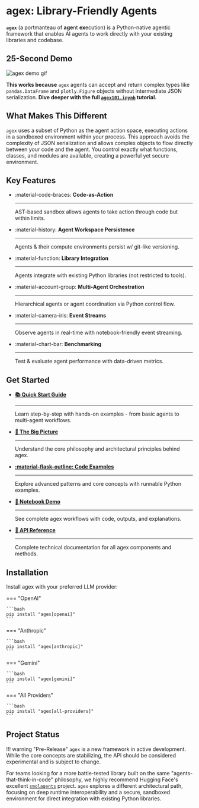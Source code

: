 # agex: Library-Friendly Agents

**`agex`** (a portmanteau of **age**nt **ex**ecution) is a Python-native agentic framework that enables AI agents to work directly with your existing libraries and codebase.

## 25-Second Demo

![agex demo gif](assets/teaser.gif)

**This works because** `agex` agents can accept and return complex types like `pandas.DataFrame` and `plotly.Figure` objects without intermediate JSON serialization. **Dive deeper with the full [`agex101.ipynb`](demos/agex101.ipynb) tutorial.**

## What Makes This Different

`agex` uses a subset of Python as the agent action space, executing actions in a sandboxed environment within your process. This approach avoids the complexity of JSON serialization and allows complex objects to flow directly between your code and the agent. You control exactly what functions, classes, and modules are available, creating a powerful yet secure environment.

## Key Features

<div class="grid cards" markdown>

-   :material-code-braces: **Code-as-Action**

    ---

    AST-based sandbox allows agents to take action through code but within limits.

-   :material-history: **Agent Workspace Persistence**

    ---

    Agents & their compute environments persist w/ git-like versioning.

-   :material-function: **Library Integration**

    ---

    Agents integrate with existing Python libraries (not restricted to tools).


-   :material-account-group: **Multi-Agent Orchestration**

    ---

    Hierarchical agents or agent coordination via Python control flow.

-   :material-camera-iris: **Event Streams**

    ---
    
    Observe agents in real-time with notebook-friendly event streaming.

-   :material-chart-bar: **Benchmarking**

    ---

    Test & evaluate agent performance with data-driven metrics.

</div>

## Get Started

<div class="grid cards" markdown>

-   **[📚 Quick Start Guide](quick-start.md)**

    ---

    Learn step-by-step with hands-on examples - from basic agents to multi-agent workflows.

-   **[🔭 The Big Picture](big-picture.md)**

    ---

    Understand the core philosophy and architectural principles behind agex.

-   **[:material-flask-outline: Code Examples](examples/overview.md)**

    ---
    
    Explore advanced patterns and core concepts with runnable Python examples.

-   **[📓 Notebook Demo](demo.md)**

    ---

    See complete agex workflows with code, outputs, and explanations.

-   **[📖 API Reference](api/overview.md)**

    ---

    Complete technical documentation for all agex components and methods.

</div>

## Installation

Install agex with your preferred LLM provider:

=== "OpenAI"

    ```bash
    pip install "agex[openai]"
    ```

=== "Anthropic"

    ```bash
    pip install "agex[anthropic]"
    ```

=== "Gemini"

    ```bash
    pip install "agex[gemini]"
    ```

=== "All Providers"

    ```bash
    pip install "agex[all-providers]"
    ```

## Project Status

!!! warning "Pre-Release"
    `agex` is a new framework in active development. While the core concepts are stabilizing, the API should be considered experimental and is subject to change.

For teams looking for a more battle-tested library built on the same "agents-that-think-in-code" philosophy, we highly recommend Hugging Face's excellent [`smolagents`](https://github.com/huggingface/smolagents) project. `agex` explores a different architectural path, focusing on deep runtime interoperability and a secure, sandboxed environment for direct integration with existing Python libraries.